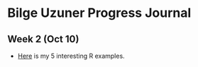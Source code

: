 # Bilge Uzuner Progress Journal

## Week 2 (Oct 10)

+ [Here](files/Bilge_Uzuner_HW_pj.html) is my 5 interesting R examples. 
